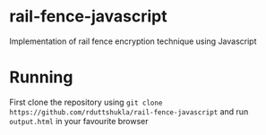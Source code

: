 # rail-fence-javascript
Implementation of rail fence encryption technique using Javascript

# Running
First clone the repository using `git clone https://github.com/rduttshukla/rail-fence-javascript` and run `output.html` in your favourite browser
